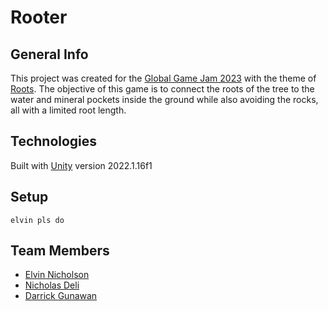 # Rooter

## General Info

This project was created for the [Global Game Jam 2023](https://globalgamejam.org/) with the theme of [Roots](https://globalgamejam.org/news/theme-global-game-jam-2023). The objective of this game is to connect the roots of the tree to the water and mineral pockets inside the ground while also avoiding the rocks, all with a limited root length.

## Technologies
Built with [Unity](https://unity.com/) version 2022.1.16f1

## Setup
```
elvin pls do
```

## Team Members
* [Elvin Nicholson](https://github.com/ElvinNicholson)
* [Nicholas Deli](https://github.com/NFDELI)
* [Darrick Gunawan](https://github.com/Darrickg)